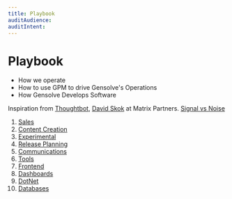 ```yaml
---
title: Playbook
auditAudience:
auditIntent:
---
```


# Playbook

- How we operate
- How to use GPM to drive Gensolve's Operations
- How Gensolve Develops Software

Inspiration from [Thoughtbot](https://thoughtbot.com/playbook), [David Skok](https://drt.fm/david-skok) at Matrix Partners. [Signal vs Noise](https://m.signalvnoise.com/category/greatest-hits/)

1. [Sales](./sales/)
2. [Content Creation](./content-creation/)
3. [Experimental](./experimental/)
4. [Release Planning](./release-planning/)
5. [Communications](./communications/)
6. [Tools](./tools/)
7. [Frontend](./frontend/)
8. [Dashboards](./dashboards/)
9. [DotNet](./dotnet/)
10. [Databases](./databases/)
